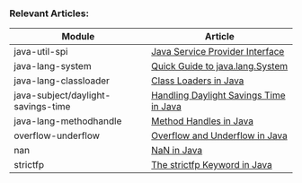 ### Relevant Articles: 

Module | Article
--|--
java-util-spi | [Java Service Provider Interface](http://www.baeldung.com/java-spi)
java-lang-system | [Quick Guide to java.lang.System](http://www.baeldung.com/java-lang-system)
java-lang-classloader | [Class Loaders in Java](http://www.baeldung.com/java-classloaders)
java-subject/daylight-savings-time | [Handling Daylight Savings Time in Java](http://www.baeldung.com/java-daylight-savings)
java-lang-methodhandle | [Method Handles in Java](http://www.baeldung.com/java-method-handles)
overflow-underflow | [Overflow and Underflow in Java](https://www.baeldung.com/java-overflow-underflow)
nan | [NaN in Java](https://www.baeldung.com/java-not-a-number)
strictfp | [The strictfp Keyword in Java](https://www.baeldung.com/java-strictfp)